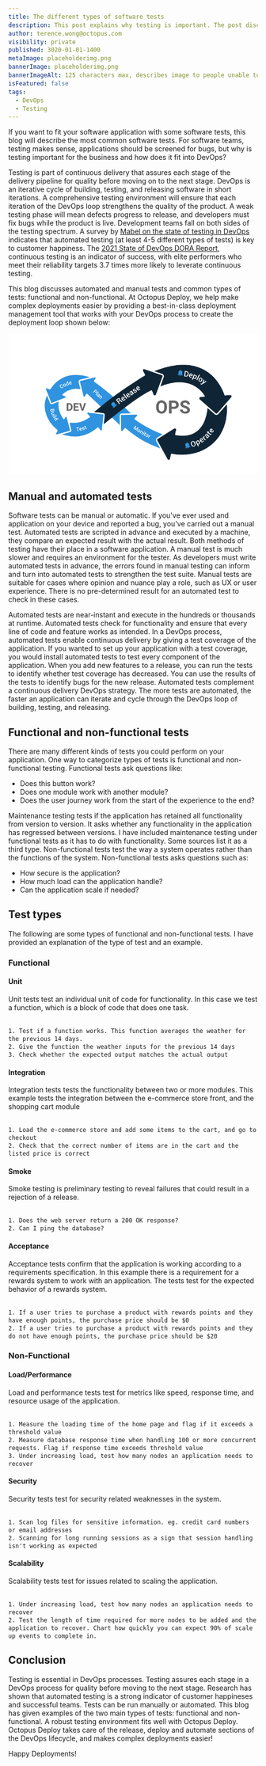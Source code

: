 ```yaml
---
title: The different types of software tests
description: This post explains why testing is important. The post discusses the two methods of testing, manual and automated and the two broad types of testing, functional and non-functional. The post gives some examples of different types of tests.
author: terence.wong@octopus.com
visibility: private
published: 3020-01-01-1400
metaImage: placeholderimg.png
bannerImage: placeholderimg.png
bannerImageAlt: 125 characters max, describes image to people unable to see it.
isFeatured: false
tags:
  - DevOps
  - Testing
---
```


<!-- see https://github.com/OctopusDeploy/blog/blob/master/tags.txt for a comprehensive list of tags -->

If you want to fit your software application with some software tests, this blog will describe the most common software tests. For software teams, testing makes sense, applications should be screened for bugs, but why is testing important for the business and how does it fit into DevOps?

Testing is part of continuous delivery that assures each stage of the delivery pipeline for quality before moving on to the next stage. DevOps is an iterative cycle of building, testing, and releasing software in short iterations. A comprehensive testing environment will ensure that each iteration of the DevOps loop strengthens the quality of the product. A weak testing phase will mean defects progress to release, and developers must fix bugs while the product is live. Development teams fall on both sides of the testing spectrum. A survey by [Mabel on the state of testing in DevOps](https://www.dropbox.com/s/nnagymzdcnoswc6/Benchmark-Report-State-of-Testing-in-DevOps.pdf?dl=0) indicates that automated testing (at least 4-5 different types of tests) is key to customer happiness. The [2021 State of DevOps DORA Report](https://www.dropbox.com/s/xycst8qsxnpsieu/state-of-devops-2021.pdf?dl=0), continuous testing is an indicator of success, with elite performers who meet their reliability targets 3.7 times more likely to leverate continuous testing.

This blog discusses automated and manual tests and common types of tests: functional and non-functional. At Octopus Deploy, we help make complex deployments easier by providing a best-in-class deployment management tool that works with your DevOps process to create the deployment loop shown below:

![Octopus DevOps](devops-cycle.png "width=500")

## Manual and automated tests

Software tests can be manual or automatic. If you've ever used and application on your device and reported a bug, you've carried out a manual test. Automated tests are scripted in advance and executed by a machine, they compare an expected result with the actual result. Both methods of testing have their place in a software application. A manual test is much slower and requires an environment for the tester. As developers must write automated tests in advance, the errors found in manual testing can inform and turn into automated tests to strengthen the test suite. Manual tests are suitable for cases where opinion and nuance play a role, such as UX or user experience. There is no pre-determined result for an automated test to check in these cases.

Automated tests are near-instant and execute in the hundreds or thousands at runtime. Automated tests check for functionality and ensure that every line of code and feature works as intended. In a DevOps process, automated tests enable continuous delivery by giving a test coverage of the application. If you wanted to set up your application with a test coverage, you would install automated tests to test every component of the application. When you add new features to a release, you can run the tests to identify whether test coverage has decreased. You can use the results of the tests to identify bugs for the new release. Automated tests complement a continuous delivery DevOps strategy. The more tests are automated, the faster an application can iterate and cycle through the DevOps loop of building, testing, and releasing.

## Functional and non-functional tests

There are many different kinds of tests you could perform on your application. One way to categorize types of tests is functional and non-functional testing. Functional tests ask questions like:

- Does this button work?
- Does one module work with another module?
- Does the user journey work from the start of the experience to the end?

Maintenance testing tests if the application has retained all functionality from version to version. It asks whether any functionality in the application has regressed between versions. I have included maintenance testing under functional tests as it has to do with functionality. Some sources list it as a third type. Non-functional tests test the way a system operates rather than the functions of the system. Non-functional tests asks questions such as:

- How secure is the application?
- How much load can the application handle?
- Can the application scale if needed?

## Test types

The following are some types of functional and non-functional tests. I have provided an explanation of the type of test and an example.

### Functional

#### Unit

Unit tests test an individual unit of code for functionality. In this case we test a function, which is a block of code that does one task.

```

1. Test if a function works. This function averages the weather for the previous 14 days.
2. Give the function the weather inputs for the previous 14 days
3. Check whether the expected output matches the actual output

```

#### Integration

Integration tests tests the functionality between two or more modules. This example tests the integration between the e-commerce store front, and the shopping cart module

```

1. Load the e-commerce store and add some items to the cart, and go to checkout
2. Check that the correct number of items are in the cart and the listed price is correct

```

#### Smoke

Smoke testing is preliminary testing to reveal failures that could result in a rejection of a release.

```

1. Does the web server return a 200 OK response?
2. Can I ping the database?
```

#### Acceptance

Acceptance tests confirm that the application is working according to a requirements specification. In this example there is a requirement for a rewards system to work with an application. The tests test for the expected behavior of a rewards system.

```

1. If a user tries to purchase a product with rewards points and they have enough points, the purchase price should be $0
2. If a user tries to purchase a product with rewards points and they do not have enough points, the purchase price should be $20

```

### Non-Functional

#### Load/Performance

Load and performance tests test for metrics like speed, response time, and resource usage of the application.

```

1. Measure the loading time of the home page and flag if it exceeds a threshold value
2. Measure database response time when handling 100 or more concurrent requests. Flag if response time exceeds threshold value
3. Under increasing load, test how many nodes an application needs to recover

```

#### Security

Security tests test for security related weaknesses in the system.

```

1. Scan log files for sensitive information. eg. credit card numbers or email addresses
2. Scanning for long running sessions as a sign that session handling isn't working as expected

```

#### Scalability

Scalability tests test for issues related to scaling the application.

```

1. Under increasing load, test how many nodes an application needs to recover
2. Test the length of time required for more nodes to be added and the application to recover. Chart how quickly you can expect 90% of scale up events to complete in.

```

## Conclusion

Testing is essential in DevOps processes. Testing assures each stage in a DevOps process for quality before moving to the next stage. Research has shown that automated testing is a strong indicator of customer happineses and successful teams. Tests can be run manually or automated. This blog has given examples of the two main types of tests: functional and non-functional. A robust testing environment fits well with Octopus Deploy. Octopus Deploy takes care of the release, deploy and automate sections of the DevOps lifecycle, and makes complex deployments easier!

Happy Deployments!
